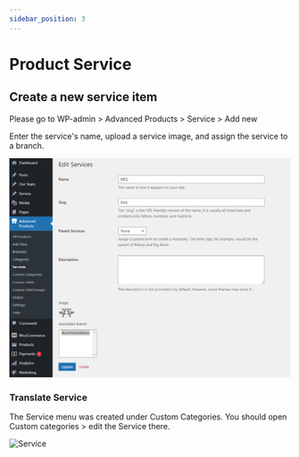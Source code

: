 ```yaml
---
sidebar_position: 3
---
```

# Product Service

## Create a new service item

Please go to WP-admin > Advanced Products > Service > Add new

Enter the service's name, upload a service image, and assign the service to a branch.

![Service](../img/services.jpeg)

### Translate Service

The Service menu was created under Custom Categories. You should open Custom categories > edit the Service there. 

![Service](../img/services-list.avif)
